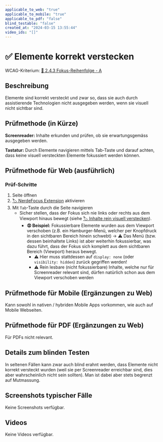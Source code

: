 ```yaml
---
applicable_to_web: "true"
applicable_to_mobile: "true"
applicable_to_pdf: "false"
blind_testable: "false"
created_at: "2024-03-15 13:55:44"
video_ids: "[]"
---
```


# ✅ Elemente korrekt verstecken

WCAG-Kriterium: [📜 2.4.3 Fokus-Reihenfolge - A](..)

## Beschreibung

Elemente sind korrekt versteckt und zwar so, dass sie auch durch assistierende Technologien nicht ausgegeben werden, wenn sie visuell nicht sichtbar sind.

## Prüfmethode (in Kürze)

**Screenreader:** Inhalte erkunden und prüfen, ob sie erwartungsgemäss ausgegeben werden.

**Tastatur:** Durch Elemente navigieren mittels Tab-Taste und darauf achten, dass keine visuell versteckten Elemente fokussiert werden können.

## Prüfmethode für Web (ausführlich)

### Prüf-Schritte

1. Seite öffnen
1. [🏷️ NerdeFocus Extension](/de/tags/nerdefocus-extension) aktivieren
1. Mit `Tab`-Taste durch die Seite navigieren
    - Sicher stellen, dass der Fokus sich nie links oder rechts aus dem Viewport hinaus bewegt (siehe [🏷️ Inhalte rein visuell verstecken](/de/tags/inhalte-rein-visuell-verstecken)).
        - **😡 Beispiel:** Fokussierbare Elemente wurden aus dem Viewport verschoben (z.B. ein Hamburger-Menü, welcher per Knopfdruck in den sichtbaren Bereich hinein schwebt) → ⚠️ Das Menü (bzw. dessen beinhaltete Links) ist aber weiterhin fokussierbar, was dazu führt, dass der Fokus sich komplett aus dem sichtbaren Bereich (Viewport) heraus bewegt.
            - ⚠️ Hier muss stattdessen auf `display: none` (oder `visibility: hidden`) zurück gegriffen werden!
            - ⚠️ Rein lesbare (nicht fokussierbare) Inhalte, welche nur für Screenreader relevant sind, dürfen natürlich schon aus dem Viewport verschoben werden

## Prüfmethode für Mobile (Ergänzungen zu Web)

Kann sowohl in nativen / hybriden Mobile Apps vorkommen, wie auch auf Mobile Webseiten.

## Prüfmethode für PDF (Ergänzungen zu Web)

Für PDFs nicht relevant.

## Details zum blinden Testen

In seltenen Fällen kann zwar auch blind erahnt werden, dass Elemente nicht korrekt versteckt wurden (weil sie per Screenreader erreichbar sind, dies aber wahrscheinlich nicht sein sollten). Man ist dabei aber stets begrenzt auf Mutmassung.

## Screenshots typischer Fälle

Keine Screenshots verfügbar.

## Videos

Keine Videos verfügbar.
